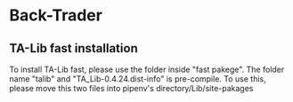 # Back-Trader

## TA-Lib fast installation
To install TA-Lib fast, please use the folder inside "fast pakege".
The folder name "talib" and "TA_Lib-0.4.24.dist-info" is pre-compile.
To use this, please move this two files into pipenv's directory/Lib/site-pakages